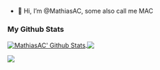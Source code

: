 - 👋 Hi, I’m @MathiasAC, some also call me MAC

### My Github Stats
<a href="https://github.com/MathiasAC" align="right">
  <img align="center" alt="MathiasAC' Github Stats" src="https://github-readme-stats.vercel.app/api?username=MathiasAC&show_icons=true&hide_border=true&count_private=true&include_all_commits=true&theme=dark" />
</a>
<a href="https://github.com/MathiasAC">
  <img align="center" src="https://github-readme-stats.anuraghazra1.vercel.app/api/top-langs/?username=MathiasAC&layout=compact&theme=dark" />
</a>

![](https://komarev.com/ghpvc/?username=MathiasAC&label=Visitors)
